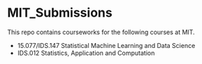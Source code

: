 # MIT_Submissions

This repo contains courseworks for the following courses at MIT.
- 15.077/IDS.147 Statistical Machine Learning and Data Science
- IDS.012 Statistics, Application and Computation
